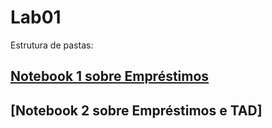 # Lab01

Estrutura de pastas:

## [Notebook 1 sobre Empréstimos](Lab01/notebook/emprestimo01.ipynb)

## [Notebook 2 sobre Empréstimos e TAD]
